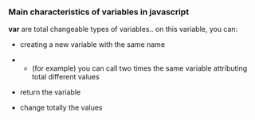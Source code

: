 ### Main characteristics of variables in javascript 

**var** are total changeable types of variables.. on this variable, you can:

* creating a new variable with the same name 
* * (for example) you can call two times the same variable attributing total different values

* return the variable 

* change totally the values 